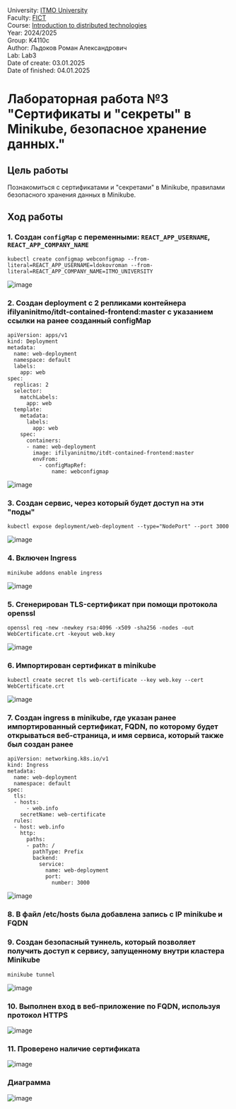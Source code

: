 University: [ITMO University](https://itmo.ru/ru/)  
Faculty: [FICT](https://fict.itmo.ru)  
Course: [Introduction to distributed technologies](https://github.com/itmo-ict-faculty/introduction-to-distributed-technologies)  
Year: 2024/2025  
Group: K4110c  
Author: Льдоков Роман Александрович  
Lab: Lab3  
Date of create: 03.01.2025  
Date of finished: 04.01.2025  

# Лабораторная работа №3 "Сертификаты и "секреты" в Minikube, безопасное хранение данных."

## Цель работы
Познакомиться с сертификатами и "секретами" в Minikube, правилами безопасного хранения данных в Minikube.

## Ход работы

### 1. Создан `configMap` с переменными: `REACT_APP_USERNAME`, `REACT_APP_COMPANY_NAME`

```
kubectl create configmap webconfigmap --from-literal=REACT_APP_USERNAME=ldokovroman --from-literal=REACT_APP_COMPANY_NAME=ITMO_UNIVERSITY
```

![image](./img/1.png)

### 2. Создан deployment с 2 репликами контейнера ifilyaninitmo/itdt-contained-frontend:master с указанием ссылки на ранее созданный configMap

```
apiVersion: apps/v1
kind: Deployment
metadata:
  name: web-deployment
  namespace: default
  labels:
    app: web
spec:
  replicas: 2
  selector:
    matchLabels:
      app: web
  template:
    metadata:
      labels:
        app: web
    spec:
      containers:
      - name: web-deployment
        image: ifilyaninitmo/itdt-contained-frontend:master
        envFrom:
          - configMapRef:
              name: webconfigmap
```

![image](./img/2.png)

### 3. Создан сервис, через который будет доступ на эти "поды"

```
kubectl expose deployment/web-deployment --type="NodePort" --port 3000
```

![image](./img/3.png)

### 4. Включен Ingress

```
minikube addons enable ingress
```

![image](./img/4.png)

### 5. Сгенерирован TLS-сертификат при помощи протокола openssl

```
openssl req -new -newkey rsa:4096 -x509 -sha256 -nodes -out WebCertificate.crt -keyout web.key
```

![image](./img/5.png)

### 6. Импортирован сертификат в minikube

```
kubectl create secret tls web-certificate --key web.key --cert WebCertificate.crt
```

![image](./img/6.png)

### 7. Создан ingress в minikube, где указан ранее импортированный сертификат, FQDN, по которому будет открываться веб-страница, и имя сервиса, который также был создан ранее

```
apiVersion: networking.k8s.io/v1
kind: Ingress
metadata:
  name: web-deployment
  namespace: default
spec:
  tls:
  - hosts:
      - web.info
    secretName: web-certificate
  rules:
  - host: web.info
    http:
      paths:
      - path: /
        pathType: Prefix
        backend:
          service:
            name: web-deployment
            port:
              number: 3000
```

![image](./img/7.png)

### 8. В файл /etc/hosts была добавлена запись c IP minikube и FQDN

### 9. Создан безопасный туннель, который позволяет получить доступ к сервису, запущенному внутри кластера Minikube

```
minikube tunnel
```

![image](./img/8.png)

### 10. Выполнен вход в веб-приложение по FQDN, используя протокол HTTPS

![image](./img/9.png)

### 11. Проверено наличие сертификата

![image](./img/10.png)

### Диаграмма

![image](./img/diagram.png)

